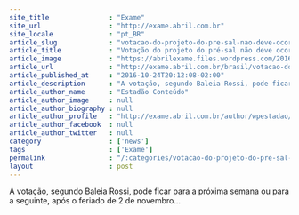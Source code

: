 ```yaml
---
site_title               : "Exame"
site_url                 : "http://exame.abril.com.br"
site_locale              : "pt_BR"
article_slug             : "votacao-do-projeto-do-pre-sal-nao-deve-ocorrer-hoje-diz-lider"
article_title            : "Votação do projeto do pré-sal não deve ocorrer hoje, diz líder"
article_image            : "https://abrilexame.files.wordpress.com/2016/09/size_960_16_9_em_2006_foi_anunciada_a_descoberta_de_petroleo_no_pre-sal_da_bacia_de_santos_na_area_de_tupi_-_hoje_campo_de_lula2.jpg?quality=70&strip=all&w=960"
article_url              : "http://exame.abril.com.br/brasil/votacao-do-projeto-do-pre-sal-nao-deve-ocorrer-hoje-diz-lider/"
article_published_at     : "2016-10-24T20:12:08-02:00"
article_description      : "A votação, segundo Baleia Rossi, pode ficar para a próxima semana ou para a seguinte, após o feriado de 2 de novembro..."
article_author_name      : "Estadão Conteúdo"
article_author_image     : null
article_author_biography : null
article_author_profile   : "http://exame.abril.com.br/author/wpestadao/"
article_author_facebook  : null
article_author_twitter   : null
category                 : ['news']
tags                     : ['Exame']
permalink                : "/:categories/votacao-do-projeto-do-pre-sal-nao-deve-ocorrer-hoje-diz-lider/"
layout                   : post
---
```


A votação, segundo Baleia Rossi, pode ficar para a próxima semana ou para a seguinte, após o feriado de 2 de novembro...
